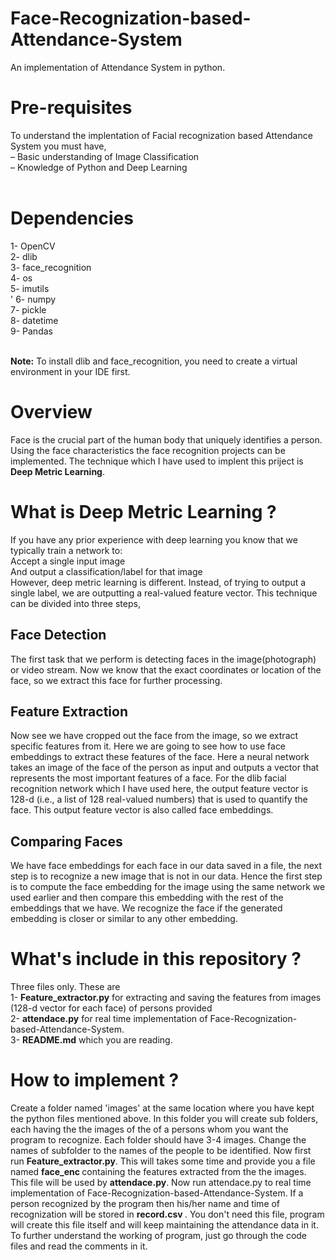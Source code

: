 # Face-Recognization-based-Attendance-System
An implementation of Attendance System in python.

<h1>Pre-requisites</h1>
To understand the implentation of Facial recognization based Attendance System you  must have, <br>
– Basic understanding of Image Classification<br>
– Knowledge of Python and Deep Learning<br>
<br>
<h1>Dependencies</h1>
1- OpenCV <br>
2- dlib<br>
3- face_recognition <br>
4- os <br>
5- imutils <br>'
6- numpy <br>
7- pickle <br>
8- datetime <br>
9- Pandas <br><br>

<b>Note:</b> To install dlib and face_recognition, you need to create a virtual environment in your IDE first.<br>

<h1>Overview</h1>
Face is the crucial part of the human body that uniquely identifies a person. Using the face characteristics the face recognition projects can be implemented. The  technique which I have used  to  implent this priject is <b>Deep  Metric Learning</b>. <br> 
  
<h1>What is Deep  Metric Learning ?</h1> 
If you have any prior experience with deep learning you know that we typically train a network to: <br>
Accept a single input image<br>
And output a classification/label for that image <br>
However, deep metric learning is different. Instead, of trying to output a single label, we are outputting a real-valued feature vector.  This technique can be divided into three steps,<br>
  
  <h2>Face Detection</h2>  
  The first task that we perform is detecting faces in the image(photograph) or video stream. Now we know that the exact coordinates or location of the face, so we extract this face for further processing.<br>
  
  <h2>Feature Extraction</h2>
  Now see we have cropped out the face from the image, so we extract specific features from it. Here we are going to see how to use face embeddings to extract these features of the face. Here  a neural network takes an image of the face of the person as input and outputs a vector that represents the most important features of a face. For the dlib facial recognition network which I have used here, the output feature vector is 128-d (i.e., a list of 128 real-valued numbers) that is used to quantify the face. This output feature vector is also called face embeddings.<br>
  
  <h2>Comparing Faces</h2>  
  We have face embeddings for each face in our data saved in a file, the next step is to recognize a new image that is not in our data. Hence the first step is to compute the face embedding for the image using the same network we used earlier and then compare this embedding with the rest of the embeddings that we have. We recognize the face if the generated embedding is closer or similar to any other embedding.<br>


  <h1>What's include in this repository ?</h1>
  Three files only. These are <br>
  1- <b>Feature_extractor.py</b> for extracting and saving the features from images (128-d vector for each face) of persons provided<br>
  2- <b>attendace.py</b> for real time implementation of Face-Recognization-based-Attendance-System. <br>
  3- <b>README.md</b> which you are reading.<br>
  
  <h1>How to implement ?</h1>
  Create a folder named 'images' at the same location where you have kept the python files mentioned above. In this folder you will create sub folders, each having the the images of the of a persons whom you want the program to recognize. Each folder should have 3-4 images. Change the names of subfolder to the names of the people to be identified.
  Now first run <b>Feature_extractor.py</b>. This will takes some time and provide you a file named <b> face_enc </b> containing the features extracted from the the images. This file will be used by <b>attendace.py</b>. Now run attendace.py to real time implementation of Face-Recognization-based-Attendance-System. If a person recognized by the program then his/her name and time of recognization will be stored in <b> record.csv </b>. You don't need this file, program will create this file itself and will keep maintaining the attendance data in it. <br>
  To further understand the working of program, just go through the code files and read the comments in it.
  


